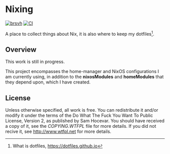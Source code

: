 # Nixing

[![brsvh](https://img.shields.io/badge/cachix-brsvh-blue.svg)](https://brsvh.cachix.org) [![CI](https://github.com/brsvh/nixing/actions/workflows/ci.yaml/badge.svg)](https://github.com/brsvh/nixing/actions/workflows/ci.yaml)

A place to collect things about Nix, it is also where to keep my
dotfiles[^1].

## Overview

This work is still in progress.

This project encompasses the home-manager and NixOS configurations I am
currently using, in addition to the **nixosModules** and **homeModules**
that they depend upon, which I have created.

## License

Unless otherwise specified, all work is free. You can redistribute it
and/or modify it under the terms of the Do What The Fuck You Want To
Public License, Version 2, as published by Sam Hocevar. You should have
received a copy of it, see the *COPYING.WTFPL* file for more details. If
you did not recive it, see <http://www.wtfpl.net> for more details.


[^1]: What is dotfiles, <https://dotfiles.github.io>


